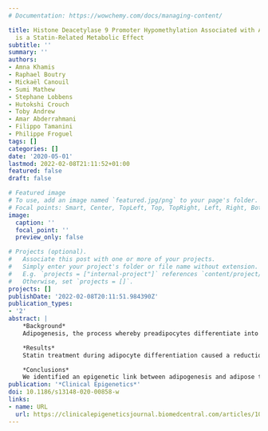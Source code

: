 ```yaml
---
# Documentation: https://wowchemy.com/docs/managing-content/

title: Histone Deacetylase 9 Promoter Hypomethylation Associated with Adipocyte Dysfunction
  is a Statin-Related Metabolic Effect
subtitle: ''
summary: ''
authors:
- Amna Khamis
- Raphael Boutry
- Mickaël Canouil
- Sumi Mathew
- Stephane Lobbens
- Hutokshi Crouch
- Toby Andrew
- Amar Abderrahmani
- Filippo Tamanini
- Philippe Froguel
tags: []
categories: []
date: '2020-05-01'
lastmod: 2022-02-08T21:11:52+01:00
featured: false
draft: false

# Featured image
# To use, add an image named `featured.jpg/png` to your page's folder.
# Focal points: Smart, Center, TopLeft, Top, TopRight, Left, Right, BottomLeft, Bottom, BottomRight.
image:
  caption: ''
  focal_point: ''
  preview_only: false

# Projects (optional).
#   Associate this post with one or more of your projects.
#   Simply enter your project's folder or file name without extension.
#   E.g. `projects = ["internal-project"]` references `content/project/deep-learning/index.md`.
#   Otherwise, set `projects = []`.
projects: []
publishDate: '2022-02-08T20:11:51.984390Z'
publication_types:
- '2'
abstract: |
    *Background*  
    Adipogenesis, the process whereby preadipocytes differentiate into mature adipocytes, is crucial for maintaining metabolic homeostasis. Cholesterol-lowering statins increase type 2 diabetes (T2D) risk possibly by affecting adipogenesis and insulin resistance but the (epi)genetic mechanisms involved are unknown. Here, we characterised the effects of statin treatment on adipocyte differentiation using in vitro human preadipocyte cell model to identify putative effective genes.

    *Results*  
    Statin treatment during adipocyte differentiation caused a reduction in key genes involved in adipogenesis, such as ADIPOQ, GLUT4 and ABCG1. Using Illumina's Infinium '850K' Methylation EPIC array, we found a significant hypomethylation of cg14566882, located in the promoter of the histone deacetylase 9 (HDAC9) gene, in response to two types of statins (atorvastatin and mevastatin), which correlates with an increased HDAC9 mRNA expression. We confirmed that HDAC9 is a transcriptional repressor of the cholesterol efflux ABCG1 gene expression, which is epigenetically modified in obesity and prediabetic states. Thus, we assessed the putative impact of ABCG1 knockdown in mimicking the effect of statin in adipogenesis. ABCG1 KD reduced the expression of key genes involved in adipocyte differentiation and decreased insulin signalling and glucose uptake. In human blood cells from two cohorts, ABCG1 expression was impaired in response to statins, confirming that ABCG1 is targeted in vivo by these drugs.

    *Conclusions*  
    We identified an epigenetic link between adipogenesis and adipose tissue insulin resistance in the context of T2D risk associated with statin use, which has important implications as HDAC9 and ABCG1 are considered potential therapeutic targets for obesity and metabolic diseases.
publication: '*Clinical Epigenetics*'
doi: 10.1186/s13148-020-00858-w
links:
- name: URL
  url: https://clinicalepigeneticsjournal.biomedcentral.com/articles/10.1186/s13148-020-00858-w
---
```


